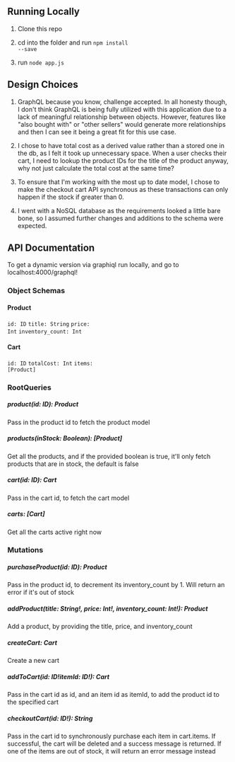 <h2>Running Locally</h2>

1) Clone this repo

2) cd into the folder and run <code>npm install --save</code>

3) run <code>node app.js</code>

<h2>Design Choices</h2>

1) GraphQL because you know, challenge accepted. In all honesty though, I don't think GraphQL is being fully utilized with this
application due to a lack of meaningful relationship between objects. However, features like "also bought with" or "other sellers"
would generate more relationships and then I can see it being a great fit for this use case.


2) I chose to have total cost as a derived value rather than a stored one in the db, as I felt it took up unnecessary space. 
When a user checks their cart, I need to lookup the product IDs for the title of the product anyway, why not just calculate 
the total cost at the same time?


3) To ensure that I'm working with the most up to date model, I chose to make the checkout cart API synchronous as these transactions
can only happen if the stock if greater than 0.


4) I went with a NoSQL database as the requirements looked a little bare bone, so I assumed further changes and additions to the schema
were expected.


<h2>API Documentation</h2>

To get a dynamic version via graphiql run locally, and go to localhost:4000/graphql!

<h3>Object Schemas</h3>
<h4>Product</h4>

<code>id: ID</code>
<code>title: String</code>
<code>price: Int</code>
<code>inventory_count: Int</code>

<h4>Cart</h4>

<code>id: ID</code>
<code>totalCost: Int</code>
<code>items: [Product]</code>



<h3>RootQueries</h3>

<h5>product(id: ID): Product</h5> 
Pass in the product id to fetch the product model

<h5>products(inStock: Boolean): 
[Product]</h5> Get all the products, and if the provided boolean is true, it'll only fetch products that are in stock, the default is false

<h5>cart(id: ID): Cart</h5> 
Pass in the cart id, to fetch the cart model

<h5>carts: [Cart]</h5> 

Get all the carts active right now


<h3>Mutations</h3>

<h5>purchaseProduct(id: ID): Product</h5>
Pass in the product id, to decrement its inventory_count by 1. Will return an error if it's out of stock

<h5>addProduct(title: String!, price: Int!, inventory_count: Int!): Product</h5>
Add a product, by providing the title, price, and inventory_count

<h5>createCart: Cart</h5>
Create a new cart

<h5>addToCart(id: ID!itemId: ID!): Cart</h5>
Pass in the cart id as id, and an item id as itemId, to add the product id to the specified cart 

<h5>checkoutCart(id: ID!): String</h5>

Pass in the cart id to synchronously purchase each item in cart.items. If successful, the cart will be deleted and a success message
is returned. If one of the items are out of stock, it will return an error message instead

